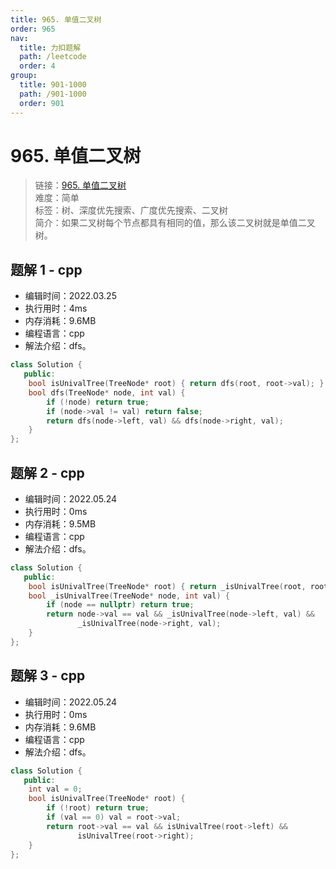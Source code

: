 ```yaml
---
title: 965. 单值二叉树
order: 965
nav:
  title: 力扣题解
  path: /leetcode
  order: 4
group:
  title: 901-1000
  path: /901-1000
  order: 901
---
```


# 965. 单值二叉树

> 链接：[965. 单值二叉树](https://leetcode-cn.com/problems/univalued-binary-tree/)  
> 难度：简单  
> 标签：树、深度优先搜索、广度优先搜索、二叉树  
> 简介：如果二叉树每个节点都具有相同的值，那么该二叉树就是单值二叉树。

## 题解 1 - cpp

- 编辑时间：2022.03.25
- 执行用时：4ms
- 内存消耗：9.6MB
- 编程语言：cpp
- 解法介绍：dfs。

```cpp
class Solution {
   public:
    bool isUnivalTree(TreeNode* root) { return dfs(root, root->val); }
    bool dfs(TreeNode* node, int val) {
        if (!node) return true;
        if (node->val != val) return false;
        return dfs(node->left, val) && dfs(node->right, val);
    }
};
```
## 题解 2 - cpp
- 编辑时间：2022.05.24
- 执行用时：0ms
- 内存消耗：9.5MB
- 编程语言：cpp
- 解法介绍：dfs。
```cpp
class Solution {
   public:
    bool isUnivalTree(TreeNode* root) { return _isUnivalTree(root, root->val); }
    bool _isUnivalTree(TreeNode* node, int val) {
        if (node == nullptr) return true;
        return node->val == val && _isUnivalTree(node->left, val) &&
               _isUnivalTree(node->right, val);
    }
};
```

## 题解 3 - cpp
- 编辑时间：2022.05.24
- 执行用时：0ms
- 内存消耗：9.6MB
- 编程语言：cpp
- 解法介绍：dfs。
```cpp
class Solution {
   public:
    int val = 0;
    bool isUnivalTree(TreeNode* root) {
        if (!root) return true;
        if (val == 0) val = root->val;
        return root->val == val && isUnivalTree(root->left) &&
               isUnivalTree(root->right);
    }
};
```
